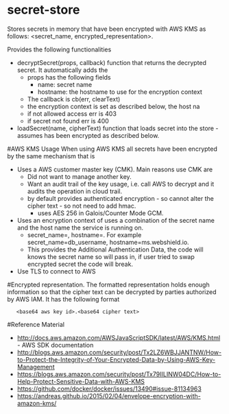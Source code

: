 # secret-store
Stores secrets in memory that have been encrypted with AWS KMS as follows: <secret_name, encrypted_representation>.

Provides the following functionalities
- decryptSecret(props, callback) function that returns the decrypted secret. It automatically adds the
  - props has the following fields
    - name: secret name
    - hostname: the hostname to use for the encryption context
  - The callback is cb(err, clearText)
  - the encryption context is set as described below, the host na
  - if not allowed access err is 403
  - if secret not found err is 400
- loadSecret(name, cipherText) function that loads secret into the store - assumes has been encrypted as described below.

#AWS KMS Usage
When using AWS KMS all secrets have been encrypted by the same mechanism that is
- Uses a AWS customer master key (CMK). Main reasons use CMK are
  - Did not want to manage another key.
  - Want an audit trail of the key usage, i.e. call AWS to decrypt and it audits the operation in cloud trail.
  - by default provides authenticated encryption - so cannot alter the cipher text - so not need to add hmac.
    - uses AES 256 in Galois/Counter Mode GCM.
- Uses an encryption context of uses a combination of the secret name and the host name the service is running on.
    - secret_name=<name of the secret>, hostname=<host-name>. For example secret_name=db_username, hostname=ms.webshield.io.
    - This provides the Additional Authentication Data, the code will knows the secret name so will pass in, if user tried to swap encrypted secret the code will break.
- Use TLS to connect to AWS

#Encrypted representation.
The formatted representation holds enough information so that the cipher text can be decrypted by parties authorized by AWS IAM. It has the following format

       <base64 aws key id>.<base64 cipher text>


#Reference Material
- http://docs.aws.amazon.com/AWSJavaScriptSDK/latest/AWS/KMS.html - AWS SDK documentation
- http://blogs.aws.amazon.com/security/post/Tx2LZ6WBJJANTNW/How-to-Protect-the-Integrity-of-Your-Encrypted-Data-by-Using-AWS-Key-Management
- https://blogs.aws.amazon.com/security/post/Tx79IILINW04DC/How-to-Help-Protect-Sensitive-Data-with-AWS-KMS
- https://github.com/docker/docker/issues/13490#issue-81134963
- https://andreas.github.io/2015/02/04/envelope-encryption-with-amazon-kms/
